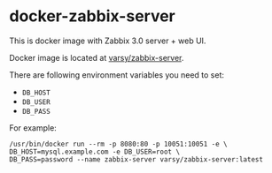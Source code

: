 # docker-zabbix-server

This is docker image with Zabbix 3.0 server + web UI.

Docker image is located at [varsy/zabbix-server](https://hub.docker.com/r/varsy/zabbix-server/).

There are following environment variables you need to set:
* `DB_HOST` 
* `DB_USER`
* `DB_PASS`

For example:
```
/usr/bin/docker run --rm -p 8080:80 -p 10051:10051 -e \
DB_HOST=mysql.example.com -e DB_USER=root \
DB_PASS=password --name zabbix-server varsy/zabbix-server:latest
```
